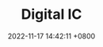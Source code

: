 ---
title: "Digital IC"
date: 2022-11-17 14:42:11 +0800
icon: fas fa-book
menu: 
    main:
        weight: 9
        params:
            icon: circuit-diode
---